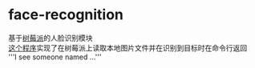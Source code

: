 # face-recognition
基于[树莓派](https://www.raspberrypi.org/)的人脸识别模块  
[这个程序](https://github.com/is305-smart-lock/face-recognition/blob/master/pi.py)实现了在树莓派上读取本地图片文件并在识别到目标时在命令行返回  
  '''I see someone named ...'''
